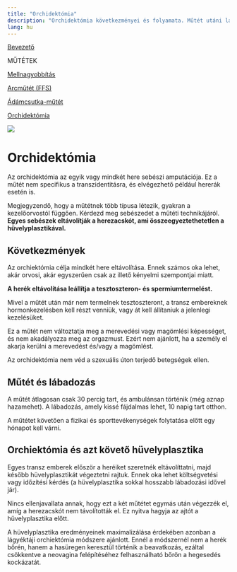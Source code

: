```yaml
---
title: "Orchidektómia"
description: "Orchidektómia következményei és folyamata. Műtét utáni lábadozás és fontos tudnivalók. 🩹💡"
lang: hu
---
```


<div class="floating-columns">

<div class="floating-bar">

[Bevezető](/#/entry?id=feminizalas-mutetek)

MŰTÉTEK

[Mellnagyobbítás](/#/entry?id=feminizalas-mellnagyobbito-mutet)

[Arcműtét (FFS)](/#/entry?id=feminizalas-arcmutet)

[Ádámcsutka-műtét](/#/entry?id=feminizalas-adamcsutka-mutet)

[Orchidektómia](/#/entry?id=feminizalas-orchidectomia)

</div>

<div class="wiki-content">

<div class="header-image"><img src="assets/images/undraw_breaking_barriers.svg" /></div>

# Orchidektómia

Az orchidektómia az egyik vagy mindkét here sebészi amputációja. Ez a műtét nem specifikus a transzidentitásra, és elvégezhető például hererák esetén is.

Megjegyzendő, hogy a műtétnek több típusa létezik, gyakran a kezelőorvostól függően. Kérdezd meg sebészedet a műtéti technikájáról. **Egyes sebészek eltávolítják a herezacskót, ami összeegyeztethetetlen a hüvelyplasztikával.**

## Következmények

Az orchiektómia célja mindkét here eltávolítása. Ennek számos oka lehet, akár orvosi, akár egyszerűen csak az illető kényelmi szempontjai miatt.

**A herék eltávolítása leállítja a tesztoszteron- és spermiumtermelést.**

Mivel a műtét után már nem termelnek tesztoszteront, a transz embereknek hormonkezelésben kell részt venniük, vagy át kell állítaniuk a jelenlegi kezelésüket.

Ez a műtét nem változtatja meg a merevedési vagy magömlési képességet, és nem akadályozza meg az orgazmust. Ezért nem ajánlott, ha a személy el akarja kerülni a merevedést és/vagy a magömlést.

Az orchidektómia nem véd a szexuális úton terjedő betegségek ellen.

## Műtét és lábadozás

A műtét átlagosan csak 30 percig tart, és ambulánsan történik (még aznap hazamehet). A lábadozás, amely kissé fájdalmas lehet, 10 napig tart otthon.

A műtétet követően a fizikai és sporttevékenységek folytatása előtt egy hónapot kell várni.

## Orchiektómia és azt követő hüvelyplasztika

Egyes transz emberek először a heréiket szeretnék eltávolíttatni, majd később hüvelyplasztikát végeztetni rajtuk. Ennek oka lehet költségvetési vagy időzítési kérdés (a hüvelyplasztika sokkal hosszabb lábadozási idővel jár).

Nincs ellenjavallata annak, hogy ezt a két műtétet egymás után végezzék el, amíg a herezacskót nem távolították el. Ez nyitva hagyja az ajtót a hüvelyplasztika előtt.

A hüvelyplasztika eredményeinek maximalizálása érdekében azonban a lágyéktáji orchiektómia módszere ajánlott. Ennél a módszernél nem a herék bőrén, hanem a hasüregen keresztül történik a beavatkozás, ezáltal csökkentve a neovagina felépítéséhez felhasználható bőrön a hegesedés kockázatát.

</div>